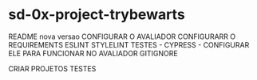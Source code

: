 # sd-0x-project-trybewarts


README nova versao
CONFIGURAR O AVALIADOR
CONFIGURARR O REQUIREMENTS
ESLINT
STYLELINT
TESTES - CYPRESS - CONFIGURAR ELE PARA FUNCIONAR NO AVALIADOR
GITIGNORE

CRIAR PROJETOS TESTES
